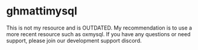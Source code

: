 # ghmattimysql

This is not my resource and is OUTDATED. My recommendation is to use a more recent resource such as oxmysql. If you have any questions or need support, please join our development support discord.
